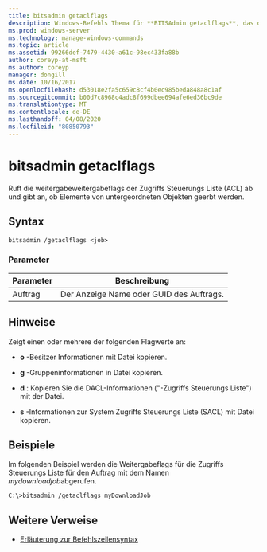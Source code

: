 ```yaml
---
title: bitsadmin getaclflags
description: Windows-Befehls Thema für **BITSAdmin getaclflags**, das die weitergabesteuerungsflags der Zugriffs Steuerungs Liste (ACL) abruft.
ms.prod: windows-server
ms.technology: manage-windows-commands
ms.topic: article
ms.assetid: 99266def-7479-4430-a61c-98ec433fa88b
author: coreyp-at-msft
ms.author: coreyp
manager: dongill
ms.date: 10/16/2017
ms.openlocfilehash: d53018e2fa5c659c8cf4b0ec985beda848a8c1af
ms.sourcegitcommit: b00d7c8968c4adc8f699dbee694afe6ed36bc9de
ms.translationtype: MT
ms.contentlocale: de-DE
ms.lasthandoff: 04/08/2020
ms.locfileid: "80850793"
---
```

# <a name="bitsadmin-getaclflags"></a>bitsadmin getaclflags

Ruft die weitergabeweitergabeflags der Zugriffs Steuerungs Liste (ACL) ab und gibt an, ob Elemente von untergeordneten Objekten geerbt werden.

## <a name="syntax"></a>Syntax

```
bitsadmin /getaclflags <job>
```

### <a name="parameters"></a>Parameter

| Parameter | Beschreibung |
| --------- | ----------- |
| Auftrag | Der Anzeige Name oder GUID des Auftrags. |

## <a name="remarks"></a>Hinweise

Zeigt einen oder mehrere der folgenden Flagwerte an:

- **o** -Besitzer Informationen mit Datei kopieren.

- **g** -Gruppeninformationen in Datei kopieren.

- **d** : Kopieren Sie die DACL-Informationen ("-Zugriffs Steuerungs Liste") mit der Datei.

- **s** -Informationen zur System Zugriffs Steuerungs Liste (SACL) mit Datei kopieren.

## <a name="examples"></a><a name=BKMK_examples></a>Beispiele

Im folgenden Beispiel werden die Weitergabeflags für die Zugriffs Steuerungs Liste für den Auftrag mit dem Namen *mydownloadjob*abgerufen.

```
C:\>bitsadmin /getaclflags myDownloadJob
```

## <a name="additional-references"></a>Weitere Verweise

- [Erläuterung zur Befehlszeilensyntax](command-line-syntax-key.md)
